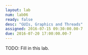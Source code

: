 ```yaml
---
layout: lab
num: lab06
ready: false
desc: "GUIs, Graphics and Threads"
assigned: 2016-07-15 09:30:00.00-7
due: 2016-07-20 17:00:00.00-7
---
```


TODO: Fill in this lab.
